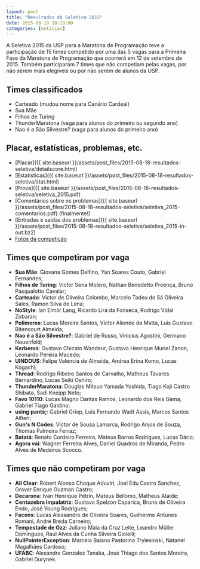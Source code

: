 ```yaml
---
layout: post
title: "Resultados da Seletiva 2015"
date: 2015-08-18 18:19:00
categories: [noticias]
---
```


A Seletiva 2015 da USP para a Maratona de Programação teve a participação
de 15 times competido por uma das 5 vagas para a Primeira Fase da Maratona
de Programação que ocorrerá em 12 de setembro de 2015.
Também participaram 7 times que não competiam pelas vagas, por não serem
mais elegíveis ou por não serem de alunos da USP.


## Times classificados
- Carteado (mudou nome para Canário Cardeal)
- Sua Mãe
- Filhos de Turing
- ThunderMaratona (vaga para alunos do primeiro ou segundo ano)
- Nao é a São Silvestre? (vaga para alunos do primeiro ano)


## Placar, estatísticas, problemas, etc.
- [Placar]({{ site.baseurl }}/assets/post_files/2015-08-18-resultados-seletiva/detailscore.html)
- [Estatísticas]({{ site.baseurl }}/assets/post_files/2015-08-18-resultados-seletiva/stat.html)
- [Prova]({{ site.baseurl }}/assets/post_files/2015-08-18-resultados-seletiva/seletiva_2015.pdf)
- [Comentários sobre os problemas]({{ site.baseurl }}/assets/post_files/2015-08-18-resultados-seletiva/seletiva_2015-comentarios.pdf) (finalmente!)
- [Entradas e saídas dos problemas]({{ site.baseurl }}/assets/post_files/2015-08-18-resultados-seletiva/seletiva_2015-in-out.bz2)
- [Fotos da competição](https://www.facebook.com/media/set/?set=a.907386099342104.1073741838.609146922499358&type=3)


## Times que competiram por vaga
- **Sua Mãe**: Giovana Gomes Delfino, Yan Soares Couto, Gabriel Fernandes;
- **Filhos de Turing**: Victor Sena Molero, Nathan Benedetto Proença, Bruno Pasqualotto Cavalar;
- **Carteado**: Victor de Oliveira Colombo, Marcelo Tadeu de Sá Oliveira Sales, Ramon Silva de Lima;
- **NoStyle**: Ian Elmôr Lang, Ricardo Lira da Fonseca, Rodrigo Vidal Zobaran;
- **Polimeros**: Lucas Moreira Santos, Victor Aliende da Matta, Luis Gustavo Bitencourt Almeida;
- **Nao é a São Silvestre?**: Gabriel de Russo, Vinicius Agostini, Germano Neuenfeld;
- **Kerberos**: Gustavo Chicato Wandeur, Gustavo Henrique Muriel Zanon, Leonardo Pereira Macedo;
- **UINDOUS**: Felipe Valencia de Almeida, Andrea Erina Komo, Lucas Kogachi;
- **Thread**: Rodrigo Ribeiro Santos de Carvalho, Matheus Tavares Bernardino, Lucas Seiki Oshiro;
- **ThunderMaratona**: Douglas Mitsuo Yamada Yoshida, Tiago Koji Castro Shibata, Sadi Kneipp Neto;
- **Favo 10110**: Lucas Magno Dantas Ramos, Leonardo dos Reis Gama, Gabriel Tiago Galdino;
- **using pants;**: Gabriel Griep, Luis Fernando Wadt Assis, Marcos Santos Alfieri;
- **Gun's N Codes**: Víctor de Sousa Lamarca, Rodrigo Anjos de Souza, Thomas Palmeira Ferraz;
- **Batatá**: Renato Cordeiro Ferreira, Mateus Barros Rodrigues, Lucas Dário;
- **Agora vai**: Wagner Ferreira Alves, Daniel Quadros de Miranda, Pedro Alves de Medeiros Scocco.

## Times que não competiram por vaga

- **All Clear**: Robert Alonso Choque Aduviri, Joel Edu Castro Sanchez, Grover Enrique Guzman Castro;
- **Decarona**: Ivan Henrique Petrin, Mateus Bellomo, Matheus Ataide;
- **Centozebra Impalatriz**: Gustavo Spelzon Caparica, Bruno de Oliveira Endo, José Young Rodrigues;
- **Facens**: Lucas Alessandro de Oliveira Soares, Guilherme Antunes Romani, André Breda Carneiro;
- **Tempestade de Ozz**: Juliano Maia da Cruz Leite, Leandro Müller Domingues, Raul Alves da Cunha Silveira Gioielli;
- **NullPointerException**: Marcelo Baiano Pastorino Trylesinski, Natanel Magalhães Cardoso;
- **UFABC**: Alexandre Gonzalez Tanaka, José Thiago dos Santos Moreira, Gabriel Durynek.
